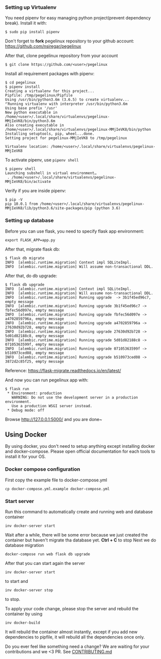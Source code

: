 ### Setting up Virtualenv

You need pipenv for easy managing python project(prevent dependency break). Install it with:

```
$ sudo pip install pipenv
```

Don't forget to **fork** pegelinux repository to your github account: https://github.com/nsiregar/pegelinux

After that, clone pegelinux repository from your account

```
$ git clone https://github.com/<user>/pegelinux
```

Install all requirement packages with pipenv:

```
$ cd pegelinux
$ pipenv install
Creating a virtualenv for this project...
Pipfile: /tmp/pegelinux/Pipfile
Using /usr/bin/python3.6m (3.6.5) to create virtualenv...
⠋Running virtualenv with interpreter /usr/bin/python3.6m
Using base prefix '/usr'
New python executable in /home/<user>/.local/share/virtualenvs/pegelinux-MMjIeVK8/bin/python3.6m
Also creating executable in /home/<user>/.local/share/virtualenvs/pegelinux-MMjIeVK8/bin/python
Installing setuptools, pip, wheel...done.
Setting project for pegelinux-MMjIeVK8 to /tmp/pegelinux

Virtualenv location: /home/<user>/.local/share/virtualenvs/pegelinux-MMjIeVK8

```

To activate pipenv, use `pipenv shell`

```
$ pipenv shell
Launching subshell in virtual environment…
 . /home/<user>/.local/share/virtualenvs/pegelinux-MMjIeVK8/bin/activate
```

Verify if you are inside pipenv:

```
$ pip -V
pip 10.0.1 from /home/<user>/.local/share/virtualenvs/pegelinux-MMjIeVK8/lib/python3.6/site-packages/pip (python 3.6)
```

### Setting up database

Before you can use flask, you need to specify flask app environment:

```
export FLASK_APP=app.py
```

After that, migrate flask db:

```
$ flask db migrate           
INFO  [alembic.runtime.migration] Context impl SQLiteImpl.
INFO  [alembic.runtime.migration] Will assume non-transactional DDL.
```

After that, do db upgrade:

```
$ flask db upgrade 
INFO  [alembic.runtime.migration] Context impl SQLiteImpl.
INFO  [alembic.runtime.migration] Will assume non-transactional DDL.
INFO  [alembic.runtime.migration] Running upgrade  -> 3b1f45ed96c7, empty message
INFO  [alembic.runtime.migration] Running upgrade 3b1f45ed96c7 -> fbfec56d097e, empty message
INFO  [alembic.runtime.migration] Running upgrade fbfec56d097e -> a4702859796a, empty message
INFO  [alembic.runtime.migration] Running upgrade a4702859796a -> 27630d92b728, empty message
INFO  [alembic.runtime.migration] Running upgrade 27630d92b728 -> 5d01d82188c8, empty message
INFO  [alembic.runtime.migration] Running upgrade 5d01d82188c8 -> 07105363599f, empty message
INFO  [alembic.runtime.migration] Running upgrade 07105363599f -> b510973ced08, empty message
INFO  [alembic.runtime.migration] Running upgrade b510973ced08 -> 3872d2c85f25, empty message
```

Reference: https://flask-migrate.readthedocs.io/en/latest/

And now you can run pegelinux app with:

```
$ flask run
 * Environment: production
   WARNING: Do not use the development server in a production environment.
   Use a production WSGI server instead.
 * Debug mode: off
```

Browse http://127.0.0.1:5000/ and you are done~


## Using Docker

By using docker, you don't need to setup anything except installing docker and docker-compose. Please open official documentation for each tools to install it for your OS.

### Docker compose configuration
First copy the example file to docker-compose.yml

```
cp docker-compose.yml.example docker-compose.yml
```

### Start server
Run this command to automatically create and running web and database container

```
inv docker-server start
```
Wait after a while, there will be some error because we just created the container but haven't migrate tha database yet. **Ctrl + C** to stop
Next we do database migration

```
docker-compose run web flask db upgrade
```
After that you can start again the server

```
inv docker-server start
```
to start and
```
inv docker-server stop
```
to stop.


To apply your code change, please stop the server and rebuild the container by using
```
inv docker-build
```
It will rebuild the container almost instantly, except if you add new dependencies to pipfile, it will rebuild all the dependencies once only.


Do you ever feel like something need a change? We are waiting for your contributions and we <3 PR. See [CONTRIBUTING.md](CONTRIBUTING.rst)
